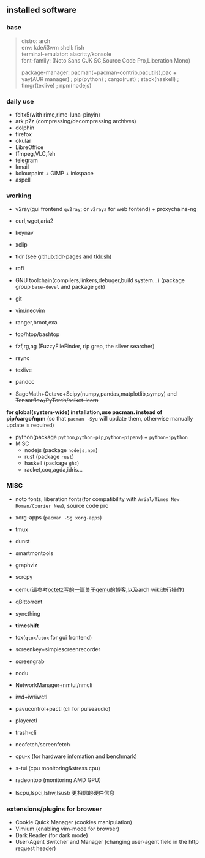 ## installed software

### base

> distro: arch  
> env: kde/i3wm
> shell: fish  
> terminal-emulator: alacritty/konsole  
> font-family: (Noto Sans CJK SC,Source Code Pro,Liberation Mono)
>
> package-manager: pacman(+pacman-contrib,pacutils),pac + yay(AUR manager) ; pip(python) ; cargo(rust) ; stack(haskell) ; tlmgr(texlive) ; npm(nodejs)

### daily use

* fcitx5(with rime,rime-luna-pinyin)
* ark,p7z (compressing/decompressing archives)
* dolphin
* firefox
* okular
* LibreOffice
* ffmpeg,VLC,feh
* telegram
* kmail
* kolourpaint + GIMP + inkspace
* aspell

### working

* v2ray(gui frontend `qv2ray`; or `v2raya` for web fontend) + proxychains-ng
* curl,wget,aria2
* keynav
* xclip

* tldr (see [github:tldr-pages](https://github.com/tldr-pages/tldr) and [tldr.sh](https://tldr.sh))
* rofi
* GNU toolchain(compilers,linkers,debuger,build system...) (package group `base-devel` and package `gdb`)
* git
* vim/neovim
* ranger,broot,exa
* top/htop/bashtop
* fzf,rg,ag (FuzzyFileFinder, rip grep, the silver searcher)
* rsync

* texlive
* pandoc
* SageMath+Octave+Scipy(numpy,pandas,matplotlib,sympy) ~~and Tensorflow/PyTorch/sciket-learn~~

**for global(system-wide) installation,use pacman. instead of pip/cargo/npm** (so that `pacman -Syu` will update them, otherwise manually update is required)  

* python(package `python`,`python-pip`,`python-pipenv`) + `python-ipython`
* MISC
  * nodejs (package `nodejs,npm`)
  * rust (package `rust`)
  * haskell (package `ghc`)
  * racket,coq,agda,idris...


### MISC


* noto fonts, liberation fonts(for compatibility with `Arial/Times New Roman/Courier New`), source code pro
* xorg-apps (`pacman -Sg xorg-apps`)
* tmux
* dunst
* smartmontools
* graphviz
* scrcpy
* qemu(请参考[octetz写的一篇关于qemu的博客](https://octetz.com/docs/2020/2020-05-06-linux-hypervisor-setup/),以及arch wiki进行操作)
* qBittorrent
* syncthing
* **timeshift**
* tox(`qtox`/`utox` for gui frontend)
* screenkey+simplescreenrecorder
* screengrab

* ncdu
* NetworkManager+nmtui/nmcli
* iwd+iw/iwctl
* pavucontrol+pactl (cli for pulseaudio)
* playerctl
* trash-cli

* neofetch/screenfetch
* cpu-x (for hardware infomation and benchmark)
* s-tui (cpu monitoring&stress cpu)
* radeontop (monitoring AMD GPU)
* lscpu,lspci,lshw,lsusb 更相信的硬件信息

### extensions/plugins for browser

* Cookie Quick Manager (cookies manipulation)
* Vimium (enabling vim-mode for browser)
* Dark Reader (for dark mode)
* User-Agent Switcher and Manager (changing user-agent field in the http request header)

